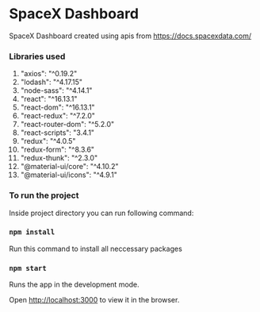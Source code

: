 # SpaceX Dashboard

SpaceX Dashboard created using apis from https://docs.spacexdata.com/

### Libraries used

1. "axios": "^0.19.2"
2. "lodash": "^4.17.15"
3. "node-sass": "^4.14.1"
4. "react": "^16.13.1"
5. "react-dom": "^16.13.1"
6. "react-redux": "^7.2.0"
7. "react-router-dom": "^5.2.0"
8. "react-scripts": "3.4.1"
9. "redux": "^4.0.5"
10. "redux-form": "^8.3.6"
11. "redux-thunk": "^2.3.0"
12. "@material-ui/core": "^4.10.2"
13. "@material-ui/icons": "^4.9.1"

### To run the project

Inside project directory you can run following command:

### `npm install`

Run this command to install all neccessary packages

### `npm start`

Runs the app in the development mode.

Open [http://localhost:3000](http://localhost:3000) to view it in the browser.
